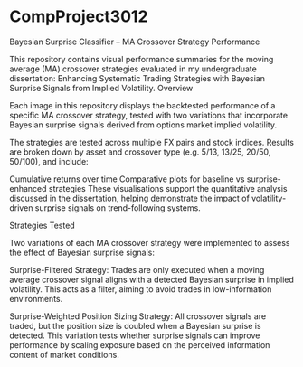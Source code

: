 # CompProject3012
Bayesian Surprise Classifier – MA Crossover Strategy Performance

This repository contains visual performance summaries for the moving average (MA) crossover strategies evaluated in my undergraduate dissertation: Enhancing Systematic Trading Strategies with Bayesian Surprise Signals from Implied Volatility.
Overview

Each image in this repository displays the backtested performance of a specific MA crossover strategy, tested with two variations that incorporate Bayesian surprise signals derived from options market implied volatility.

The strategies are tested across multiple FX pairs and stock indices. Results are broken down by asset and crossover type (e.g. 5/13, 13/25, 20/50, 50/100), and include:

Cumulative returns over time
Comparative plots for baseline vs surprise-enhanced strategies
These visualisations support the quantitative analysis discussed in the dissertation, helping demonstrate the impact of volatility-driven surprise signals on trend-following systems.

Strategies Tested

Two variations of each MA crossover strategy were implemented to assess the effect of Bayesian surprise signals:

Surprise-Filtered Strategy:
Trades are only executed when a moving average crossover signal aligns with a detected Bayesian surprise in implied volatility. This acts as a filter, aiming to avoid trades in low-information environments.

Surprise-Weighted Position Sizing Strategy:
All crossover signals are traded, but the position size is doubled when a Bayesian surprise is detected. This variation tests whether surprise signals can improve performance by scaling exposure based on the perceived information content of market conditions.
